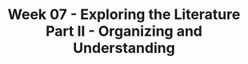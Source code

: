 ---
layout: single_embed_slide
title: "Week 07 - Exploring the Literature Part II - Organizing and Understanding"
presentation_id: Xdj6Xv
canonical_url: /presentations/Xdj6Xv/
slides:
  - slide_name: ../deck-3700-large-0.jpeg
    slide_thumbnail: ../deck-3700-thumb-0.jpeg
    slide_text: >
      <p>EXPLORING THE LITERATURE
      ORGANIZING AND UNDERSTANDING
      PART II
      Jacob Campbell, LICSW Heritage University Fall 2019 - SOWK 459</p>
      
  - slide_name: ../deck-3700-large-1.jpeg
    slide_thumbnail: ../deck-3700-thumb-1.jpeg
    slide_text: >
      <p>AGENDA ▸ Organize our literature into logical categories and paragraphs ▸ Organize our categories into a logical sequence
      Exploring the Literature - Part I
      Jacob Campbell, LICSW Heritage University
      Fall 2019 SOWK 459</p>
      
  - slide_name: ../deck-3700-large-2.jpeg
    slide_thumbnail: ../deck-3700-thumb-2.jpeg
    slide_text: >
      <p>FIND IT AT MYHERITAGE LIBRARY
      Work in small groups, read the article. Note what the categories these authors have organized their literature into?
      COLLEGE-SAVINGS
      ARTICLE EXAMPLE</p>
      
  - slide_name: ../deck-3700-large-3.jpeg
    slide_thumbnail: ../deck-3700-thumb-3.jpeg
    slide_text: >
      <p>ORGANIZING LITERATURE INTO CATEGORIES Exploring the Literature - Part I
      Jacob Campbell, LICSW Heritage University
      Fall 2019 SOWK 459</p>
      
  - slide_name: ../deck-3700-large-4.jpeg
    slide_thumbnail: ../deck-3700-thumb-4.jpeg
    slide_text: >
      <p>DONDERO AND HUMPHRIES (2016)
      CATEGORIES ▸ Parents’ College Savings Behavior ▸ Immigrant-Native Differences in Parents’ College Savings Behavior ▸ Immigrant-Native Differences in the Association Between Income and Savings ▸ The Role of the US Experience
      Exploring the Literature - Part I
      Jacob Campbell, LICSW Heritage University
      Fall 2019 SOWK 459</p>
      
  - slide_name: ../deck-3700-large-5.jpeg
    slide_thumbnail: ../deck-3700-thumb-5.jpeg
    slide_text: >
      <p>KEEPING CATEGORIES FOR YOUR RESEARCH
      DIGITAL
      ANALOG
      Exploring the Literature - Part I
      Jacob Campbell, LICSW Heritage University
      Fall 2019 SOWK 459</p>
      
  - slide_name: ../deck-3700-large-6.jpeg
    slide_thumbnail: ../deck-3700-thumb-6.jpeg
    slide_text: >
      <p>PHOTO BY SHARON MCCUTCHEON ON UNSPLASH
      LOOK AT YOUR OWN RESEARCH Get your literature cards, or whatever system you are using, and try to organize them into categories. (Hint: Look at the key terms you selected.)</p>
      
  - slide_name: ../deck-3700-large-7.jpeg
    slide_thumbnail: ../deck-3700-thumb-7.jpeg
    slide_text: >
      <p>SHARE YOUR CATEGORIES WITH THE OTHER PEOPLE IN YOUR GROUP. Do they make sense? Do they have literature they can add to one of your groups?</p>
      
  - slide_name: ../deck-3700-large-8.jpeg
    slide_thumbnail: ../deck-3700-thumb-8.jpeg
    slide_text: >
      <p>Record your categories on a piece of paper</p>
      
  - slide_name: ../deck-3700-large-9.jpeg
    slide_thumbnail: ../deck-3700-thumb-9.jpeg
    slide_text: >
      <p>ORGANIZING CATEGORIES SEQUENTIALLY Exploring the Literature - Part I
      Jacob Campbell, LICSW Heritage University
      Fall 2019 SOWK 459</p>
      
  - slide_name: ../deck-3700-large-10.jpeg
    slide_thumbnail: ../deck-3700-thumb-10.jpeg
    slide_text: >
      <p>DONDERO AND HUMPHRIES (2016)
      WHAT DO YOU NOTICE ABOUT THIS ORDER? WHAT IS THE RELATIONSHIP BETWEEN CATEGORIES? WHAT LOGIC DID THE AUTHORS USE TO ORGANIZE THEM?</p>
      <ol>
      <li>Parents’ College Savings Behavior 2. Immigrant-Native Differences in Parents College Savings Behavior 3. Immigrant-Native Differences in the Association Between Income and Savings 4. The Role of the US Experience Exploring the Literature - Part I
      Jacob Campbell, LICSW Heritage University
      Fall 2019 SOWK 459</li>
      </ol>
      
  - slide_name: ../deck-3700-large-11.jpeg
    slide_thumbnail: ../deck-3700-thumb-11.jpeg
    slide_text: >
      <p>Broad
      Specific
      Parents’ College Saving Behavior Immigrant-Native Differences in Parents’ College Saving Behavior Immigrant-Native Differences in the association between income and savings The Role of the US Experience
      Exploring the Literature - Part I
      Jacob Campbell, LICSW Heritage University
      Fall 2019 SOWK 459</p>
      
  - slide_name: ../deck-3700-large-12.jpeg
    slide_thumbnail: ../deck-3700-thumb-12.jpeg
    slide_text: >
      <p>Organize your categories sequentially.
      Exploring the Literature - Part I
      Jacob Campbell, LICSW Heritage University
      Fall 2019 SOWK 459</p>
      
  - slide_name: ../deck-3700-large-13.jpeg
    slide_thumbnail: ../deck-3700-thumb-13.jpeg
    slide_text: >
      <p>Share your organization with the other people in your group. Does it make sense?
      Exploring the Literature - Part I
      Jacob Campbell, LICSW Heritage University
      Fall 2019 SOWK 459</p>
      
  - slide_name: ../deck-3700-large-14.jpeg
    slide_thumbnail: ../deck-3700-thumb-14.jpeg
    slide_text: >
      <p>CREATING AN OUTLINE Exploring the Literature - Part I
      Jacob Campbell, LICSW Heritage University
      Fall 2019 SOWK 459</p>
      
  - slide_name: ../deck-3700-large-15.jpeg
    slide_thumbnail: ../deck-3700-thumb-15.jpeg
    slide_text: >
      <p>LITERATURE REVIEW OUTLINE
      ORGANIZE YOUR CATEGORIES INTO A LIST.
      Exploring the Literature - Part I
      Jacob Campbell, LICSW Heritage University
      Fall 2019 SOWK 459</p>
      
  - slide_name: ../deck-3700-large-16.jpeg
    slide_thumbnail: ../deck-3700-thumb-16.jpeg
    slide_text: >
      <p>LITERATURE REVIEW OUTLINE
      ORGANIZE YOUR LITERATURE (IN YOUR OWN WORDS AND WITH CITATIONS) UNDER EACH TOPIC.
      Exploring the Literature - Part I
      Jacob Campbell, LICSW Heritage University
      Fall 2019 SOWK 459</p>
      
  - slide_name: ../deck-3700-large-17.jpeg
    slide_thumbnail: ../deck-3700-thumb-17.jpeg
    slide_text: >
      <p>REFINING THE OUTLINE Exploring the Literature - Part I
      Jacob Campbell, LICSW Heritage University
      Fall 2019 SOWK 459</p>
      
  - slide_name: ../deck-3700-large-18.jpeg
    slide_thumbnail: ../deck-3700-thumb-18.jpeg
    slide_text: >
      <p>LITERATURE REVIEW OUTLINE
      FURTHER ORGANIZE EACH CATEGORY (IF POSSIBLE) INTO SUBCATEGORIES.
      Exploring the Literature - Part I
      Jacob Campbell, LICSW Heritage University
      Fall 2019 SOWK 459</p>
      
---